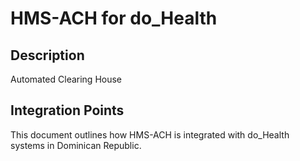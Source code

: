 # HMS-ACH for do_Health

## Description

Automated Clearing House

## Integration Points

This document outlines how HMS-ACH is integrated with do_Health systems in Dominican Republic.
